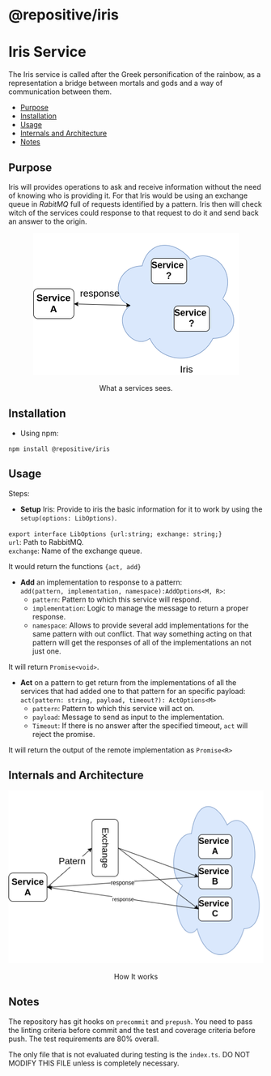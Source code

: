 

# @repositive/iris


# Iris Service #

The Iris service is called after the Greek personification of the rainbow, as a representation a bridge between mortals and gods and a way of communication between them.

* [Purpose](#purpose)  
* [Installation](#installation)  
* [Usage](#usage)  
* [Internals and Architecture](#internals-and-architecture)
* [Notes](#notes)  

## Purpose ##

Iris will provides operations to ask and receive information without the need of knowing who is providing it. For that Iris would be using an exchange queue in  _RabitMQ_ full of requests identified by a pattern. Iris then will check witch of the services could response to that request to do it and send back an answer to the origin.




<p align="center">
    <img src="https://github.com/repositive/iris-js/blob/master/docs/imgs/abstractIris.png?raw=true" alt="Abstraction of Iris"/>
    <p align="center">What a services sees.</p>
</p>


## Installation ##

  - Using npm:
  ```
  npm install @repositive/iris
  ```


## Usage ##

Steps:

- **Setup** Iris: Provide to iris the basic information for it to work by using the `setup(options: LibOptions)`.  

`export interface LibOptions {url:string; exchange: string;}`  
`url`: Path to RabbitMQ.  
`exchange`: Name of the exchange queue.  

It would return the functions `{act, add}`

- **Add** an implementation to response to a pattern:  
`add(pattern, implementation, namespace):AddOptions<M, R>`:  
  - `pattern`: Pattern to which this service will respond.  
  - `implementation`: Logic to manage the message to return a proper response.
  - `namespace`: Allows to provide several add implementations for the same pattern with out conflict. That way something acting on that pattern will get the responses of all of the implementations an not just one.  

It will return  `Promise<void>`.

- **Act** on a pattern to get return from the implementations of all the services that had added one to that pattern for an specific payload:  
`act(pattern: string, payload, timeout?): ActOptions<M> `  
  - `pattern`: Pattern to which this service will act on.    
  - `payload`: Message to send as input to the implementation.
  - `Timeout`: If there is no answer after the specified timeout, `act` will reject the promise.  

It will return the output of the remote implementation as `Promise<R>`


## Internals and Architecture ##



<p align="center">
    <img src="https://github.com/repositive/iris-js/blob/master/docs/imgs/Iris.png?raw=true" alt="Iris arq"/>
    <p align="center">How It works</p>
</p>


## Notes ##

The repository has git hooks on `precommit` and `prepush`. You need to pass the linting criteria before commit and the test and coverage criteria before push. The test requirements are 80% overall.

The only file that is not evaluated during testing is the `index.ts`. DO NOT MODIFY THIS FILE unless is completely necessary.
